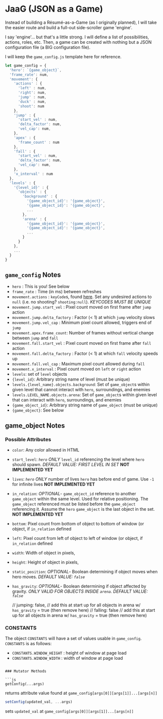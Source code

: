 # JaaG (JSON as a Game)

Instead of building a Résumé-as-a-Game (as I originally planned), I will take the easier route and build a full-out side-scroller game 'engine'. 

I say 'engine'... but that's a little strong. I will define a list of possibilities, actions, roles, etc. Then, a game can be created with nothing but a JSON configuration file (a BIG configuration file). 

I will keep the `game_config.js` template here for reference.

```js
let game_config = {
  'hero': `{game_object}`,
  'frame_rate': num,
  'movement': {
    'actions' : { 
      'left' : num,  
      'right': num,
      'jump' : num,
      'duck' : num,
      'shoot': num
    },
    'jump' : {
      'start_vel' : num,
      'delta_factor': num,
      'vel_cap': num,
    },
    'apex' : {
      'frame_count' : num
    }, 
    'fall' : {
      'start_vel' : num,
      'delta_factor': num,
      'vel_cap': num,
    },
    'x_interval' : num
  },
  'levels' : {
    '{level_id}' : {
      'objects' : {
        'background' : {
          '{game_object_id}': '{game_object}',
          '{game_object_id}': '{game_object}',
          ...
        },
        'arena' : {
          '{game_object_id}': '{game_object}',
          '{game_object_id}': '{game_object}',
          ...
        }
      }
    },
    ...
  }
}
```

## `game_config` Notes
- `hero` : This is you! See below
- `frame_rate` :  Time (in ms) between refreshes 
- `movement.actions` : `keyCode`s, found [here](http://keycode.info/). Set any undesired actions to `null` (i.e. no shooting? `shooting:null`). *KEYCODES MUST BE UNIQUE*
- `movement.jump.start_vel` : Pixel count moved on first frame after `jump` action
- `movement.jump.delta_factory` : Factor (< 1) at which `jump` velocity slows 
- `movement.jump.vel_cap` : Minimum pixel count allowed, triggers end of `jump`
- `movement.apex.frame_count`: Number of frames without vertical change between `jump` and `fall`
- `movement.fall.start_vel` : Pixel count moved on first frame after `fall` action
- `movement.fall.delta_factory` : Factor (< 1) at which `fall` velocity speeds up
- `movement.fall.vel_cap` : Maximum pixel count allowed during `fall`
- `movement.x_interval` : Pixel count moved on `left` or `right` action
- `levels`: set of `level` objects
- `{level_id}`: Arbitrary string name of level (must be unique)
- `levels.{level_name}.objects.background`: Set of `game_object`s within given level that cannot interact with `hero`, surroundings, and enemies
- `levels.LEVEL_NAME.objects.arena`: Set of `game_object`s within given level that can interact with `hero`, surroundings, and enemies
- `{game_object_id}`: Arbitrary string name of `game_object` (must be unique)
- `{game_object}`: See below

## game_object Notes

### Possible Attributes
- `color`: Any color allowed in HTML
- `start_level`: *`hero` ONLY* `level_id` referencing the level where `hero` should spawn. *DEFAULT VALUE: FIRST LEVEL IN SET* **NOT IMPLEMENTED YET**
- `lives`: *`hero` ONLY* number of lives `hero` has before end of game. Use `-1` for infinite lives **NOT IMPLEMENTED YET**
- `in_relation`: *OPTIONAL*- `game_object_id` reference to another `game_object` within the same level. Used for relative positioning. The `game_object` referenced must be listed before the `game_object` referencing it. Assume the `hero` `game_object` is the last object in the set. **NOT IMPLEMENTED YET**
- `bottom`: Pixel count from bottom of object to bottom of window (or object, if `in_relation` defined
- `left`: Pixel count from left of object to left of window (or object, if `in_relation` defined
- `width`: Width of object in pixels,
- `height`: Height of object in pixels,
- `static_position`: *OPTIONAL*- Boolean determining if object moves when hero moves. *DEFAULT VALUE: `false`*
- `has_gravity`: *OPTIONAL*- Boolean determining if object affected by gravity. *ONLY VALID FOR OBJECTS INSIDE `arena`. DEFAULT VALUE: `false`*

  // jumping: false, // add this at start up for all objects in arena w/ `has_gravity` = true (then remove here)
  // falling: false // add this at start up for all objects in arena w/ `has_gravity` = true (then remove here)

### CONSTANTS

The object `CONSTANTS` will have a set of values usable in `game_config`. `CONSTANTS` is as follows: 

- `CONSTANTS.WINDOW_HEIGHT` : height of window at page load
- `CONSTANTS.WINDOW_WIDTH` : width of window at page load
```

### Mutator Methods

```js
getConfig(...args)
```
returns attribute value found at `game_config[args[0]][args[1]]...[args[n]]`

```js
setConfig(updated_val, ...args)
```
sets `updated_val` at `game_config[args[0]][args[1]]...[args[n]]`

